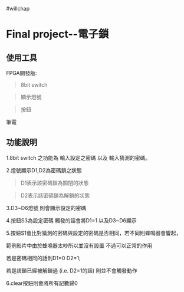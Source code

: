 #willchap  
# Final project--電子鎖
## 使用工具  
FPGA開發版:
>8bit switch  

>顯示燈號

>按鈕  

  
筆電
## 功能說明
1.8bit switch 之功能為 輸入設定之密碼 以及 輸入猜測的密碼。  

2.燈號顯示D1,D2為密碼鎖之狀態  

>D1表示該密碼鎖為關閉的狀態  

>D2表示該密碼鎖為解鎖的狀態  

3.D3~D6燈號 則會顯示設定的密碼  

4.按鈕S3為設定密碼 觸發的話會將D1=1 以及D3~D6顯示  

5.按鈕S1會比對猜測的密碼與設定的密碼是否相同，若不同則蜂鳴器會響起，  

範例影片中由於蜂鳴器太吵所以並沒有設置 不過可以正常的作用  

若是密碼相同的話則D1=0 D2=1;  

若是該鎖已經被解鎖過 (i.e. D2=1的話) 則並不會觸發動作  

6.clear按鈕則會將所有記數歸0


